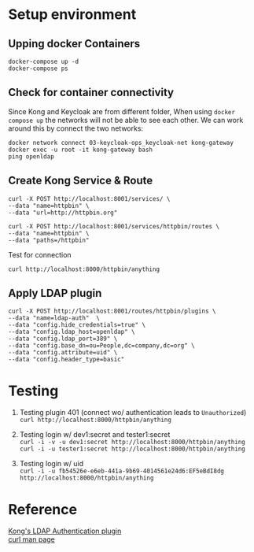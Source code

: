 # Setup environment
## Upping docker Containers
	docker-compose up -d
	docker-compose ps

## Check for container connectivity
Since Kong and Keycloak are from different folder, When using `docker compose up` the networks will not be able to see each other. We can work around this by connect the two networks:

	docker network connect 03-keycloak-ops_keycloak-net kong-gateway
	docker exec -u root -it kong-gateway bash
	ping openldap


## Create Kong Service & Route

	curl -X POST http://localhost:8001/services/ \
	--data "name=httpbin" \
	--data "url=http://httpbin.org"

	curl -X POST http://localhost:8001/services/httpbin/routes \
	--data "name=httpbin" \
	--data "paths=/httpbin"

Test for connection

	curl http://localhost:8000/httpbin/anything

## Apply LDAP plugin

	curl -X POST http://localhost:8001/routes/httpbin/plugins \
 	--data "name=ldap-auth"  \
    --data "config.hide_credentials=true" \
    --data "config.ldap_host=openldap" \
    --data "config.ldap_port=389" \
    --data "config.base_dn=ou=People,dc=company,dc=org" \
    --data "config.attribute=uid" \
    --data "config.header_type=basic"
    
# Testing 

1. Testing plugin 401  (connect wo/ authentication leads to `Unauthorized`)  
	`curl http://localhost:8000/httpbin/anything`  

2. Testing login w/ dev1:secret and tester1:secret  
`curl -i -v -u dev1:secret http://localhost:8000/httpbin/anything`   
`curl -i -u tester1:secret http://localhost:8000/httpbin/anything`   

3. Testing login w/ uid  
`curl -i -u fb54526e-e6eb-441a-9b69-4014561e24d6:EF5eBdI8dg http://localhost:8000/httpbin/anything`

# Reference
[Kong's LDAP Authentication plugin](https://docs.konghq.com/hub/kong-inc/ldap-auth/)  
[curl man page](https://linux.die.net/man/1/curl)




